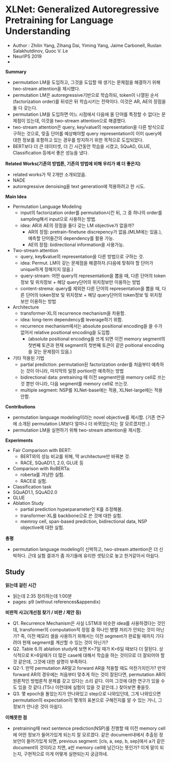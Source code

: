 # XLNet: Generalized Autoregressive Pretraining for Language Understanding
- Author : Zhilin Yang, Zihang Dai, Yiming Yang, Jaime Carbonell, Ruslan Salakhutdinov, Quoc V. Le
- NeurIPS 2019
- 
**Summary**
- permutation LM을 도입하고, 그것을 도입할 때 생기는 문제점을 해결하기 위해 two-stream attention을 제시했다.
- permutation LM은 autoregressive기반으로 학습하되, token이 나열된 순서(factorization order)를 뒤섞은 뒤 학습시키는 전략이다. 이것은 AR, AE의 장점을 둘 다 갖는다.
- permutation LM을 도입하면 어느 시점에서 다음에 올 단어를 특정할 수 없다는 문제점이 있는데, 이것을 two-stream attention으로 해결했다. 
- two-stream attention은 query, key/value의 representation을 다른 방식으로 구하는 것으로, 맞출 단어를 예상해야할 query representation이 이미 query에 대한 정보를 포함하고 있는 경우를 방지하기 위한 목적으로 도입되었다.
- BERT보다 더 큰 데이터셋, 더 긴 시간동안 학습을 시켰고, SQuAD, GLUE, Classification 등에서 좋은 성능을 냈다.

**Related Works(기존의 방법론, 기존의 방법에 비해 우리가 왜 더 좋은지)**
  - related works가 딱 2개만 소개되었음.
  -  NADE
  - autoregressive denoising을 text generation에 적용하려고 한 시도.

**Main Idea**
- Permutation Language Modeling
  - input의 factorization order를 permutation시킨 뒤, 그 중 하나의 order를 sampling해서 input으로 사용하는 방법.
  - idea: AR과 AE의 장점을 둘다 갖는 LM objective가 없을까?
    - AR의 장점: pretrain-finetune discrepency가 없음.(MLM에는 있음.), 예측할 단어들간의 dependency를 활용 가능.
    - AE의 장점: bidirectional information을 사용가능.
- Two-stream attention
  - query, key&value의 representation을 다른 방법으로 구하는 것.
  - idea: Permut. LM이 갖는 문제점을 해결하자.(다음에 맞춰야 할 단어가 unique하게 정해지지 않음.)
  - query-stream: 어떤 query의 representation을 뽑을 때, 다른 단어의 token정보 및 위치정보 + 해당 query단어의 위치정보만 이용하는 방법
  - content-strema: query를 제외한 다른 단어의 representation을 뽑을 때, 다른 단어의 token정보 및 위치정보 + 해당 query단어의 token정보 및 위치정보만 이용하는 방법
- Architecture
  - transformer-XL의 recurrence mechanism을 차용함.
  - idea: long-term dependency를 leverage하기 위함.
  - recurrence mechanism에서는 absolute positional encoding을 쓸 수가 없어서 relative positional encoding을 도입함.
    - (absolute positional encoding을 쓰게 되면 이전 memory segment의 첫번째 토큰과 현재 segment의 첫번째 토큰이 같은 poitional encoding을 갖는 문제점이 있음.)
- 기타 적용된 기법
  - partial prediction: permutation된 factorization order를 처음부터 예측하는 것이 아니라, 마지막의 일정 portion만 예측하는 방법
  - bidirectional data: pretraining 때 이전 segment만을 memory cell로 쓰는 것 뿐만 아니라, 다음 segment를 memory cell로 쓰는것.
  - multiple segment: NSP를 XLNet-base에는 적용, XLNet-large에는 적용안함.
    

**Contributions**
- permutation language modeling이라는 novel objective를 제시함. (기존 연구에 소개된 permutation LM보다 얼마나 더 바뀌었는지는 잘 모르겠지만..)
- permutation LM을 실현하기 위해 two-stream attention을 제시함.

**Experiments**
- Fair Comparison with BERT: 
  - BERT와의 성능 비교를 위해, 딱 architecture만 바꿔본 것.
  - RACE, SQuAD1.1, 2.0, GLUE 등
- Comparison with RoBERTa:
  - roberta를 겨냥한 실험.
  - RACE로 실험.
- Classification task
- SQuAD1.1, SQuAD2.0
- GLUE
- Ablation Study
  - partial prediction hyperparameter인 K를 조정해봄.
  - transformer-XL를 backbone으로 쓴 것에 대한 실험.
  - memroy cell, span-based prediction, bidirectional data, NSP objective에 대한 실험.

**총평**
- permutation language modeling이 신박하고, two-stream attention은 더 신박하다. 근데 실험 결과가 좀 자기들에 유리한 셋팅으로 놓고 한거같아서 아쉽다.

## Study

**읽는데 걸린 시간**
- 읽는데 2:35 정리하는데 1:00분
- pages: p9 (without references&appendix) 


**비판적 사고(개선점 찾기 / 비판 / 제안 등)**
- Q1. Recurrence Mechanism은 사실 LSTM과 비슷한 idea를 사용하겠다는 것인데, transformer의 computation적 장점 중 하나인 병렬 처리가 안되는 것이 아닌가? 즉, 이전 메모리 셀을 사용하기 위해서는 이전 segment가 완료될 때까지 기다려야 현재 segment를 계산할 수 있는 것이 아닌가?
- Q2. Table 6.의 ablation study에 보면 K=7일 때가 K=6일 때보다 더 잘된다. 상식적으로 K=6일때가 더 많은 case에 대해서 학습을 하는 것이므로 더 잘되어야 할 것 같은데, 그것에 대한 설명이 부족하다. 
- Q2-1. 만약 permutation AR말고 forward AR을 적용할 때도 마찬가지인가? 만약 forward AR의 경우에는 처음부터 맞추게 하는 것이 잘된다면, permutation AR이 원론적인 방법론적 문제를 갖고 있다는 소리 같다. 이미 그것에 대한 연구가 있을 수도 있을 것 같다.(T5나 이런데에 실험이 있을 것 같은데..) 찾아보면 좋을듯.
- Q3. 몇 epoch을 돌았는지가 안나와있고 step으로 나와있던데, 그게 나와있으면 permutation의 expectation이 몇개의 표본으로 구해진지를 알 수 있는 거니, 그 정보가 안나온 것이 아쉽다. 

**이해못한 점**
- pretraining때 next sentence prediction(NSP)를 진행할 때 이전 memory cell에 어떤 정보가 들어가있게 되는지 잘 모르겠다. 
같은 document내에서 추출된 정보만이 들어가있게 되면, previous segment: [cls, a, sep, b, sep]에서 a가 같은 document의 것이라고 치면, a만 memory cell에 남긴다는 뜻인가? 이게 말이 되는지, 구현적으로 이게 어떻게 실현되는지 궁금하네.
